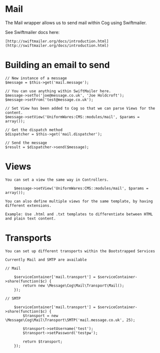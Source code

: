 # Mail

The Mail wrapper allows us to send mail within Cog using Swiftmailer.

See Swiftmailer docs here:

    [http://swiftmailer.org/docs/introduction.html](http://swiftmailer.org/docs/introduction.html)

# Building an email to send

    // New instance of a message
    $message = $this->get('mail.message');

    // You can use anything within SwiftMailer here.
    $message->setTo('joe@message.co.uk', 'Joe Holdcroft');
    $message->setFrom('test@message.co.uk');

    // Set View has been added to Cog so that we can parse Views for the content.
    $message->setView('UniformWares:CMS::modules/mail', $params = array());

    // Get the dispatch method
    $dispatcher = $this->get('mail.dispatcher');

    // Send the message
    $result = $dispatcher->send($message);

# Views

    You can set a view the same way in Controllers.

        $message->setView('UniformWares:CMS::modules/mail', $params = array());

    You can also define multiple views for the same template, by having different extensions.

    Example: Use .html and .txt templates to differentiate between HTML and plain text content.

# Transports

    You can set up different transports within the Bootstrapped Services

    Currently Mail and SMTP are available

    // Mail

        $serviceContainer['mail.transport'] = $serviceContainer->share(function($c) {
            return new \Message\Cog\Mail\Transport\Mail();
        });

    // SMTP

        $serviceContainer['mail.transport'] = $serviceContainer->share(function($c) {
            $transport = new \Message\Cog\Mail\Transport\SMTP('mail.message.co.uk', 25);

            $transport->setUsername('test');
            $transport->setPassword('testpw');

            return $transport;
        });



